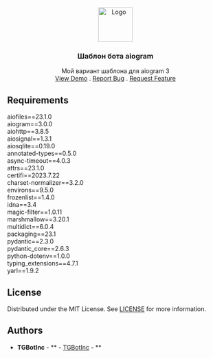 <br/>
<p align="center">
  <a href="https://github.com/TGBotInc/template_bot">
    <img src="images/logo.png" alt="Logo" width="80" height="80">
  </a>

  <h3 align="center">Шаблон бота aiogram</h3>

  <p align="center">
    Мой вариант шаблона для aiogram 3
    <br/>
    <a href="https://github.com/TGBotInc/template_bot">View Demo</a>
    .
    <a href="https://github.com/TGBotInc/template_bot/issues">Report Bug</a>
    .
    <a href="https://github.com/TGBotInc/template_bot/issues">Request Feature</a>
  </p>
</p>

## Requirements

aiofiles==23.1.0
<br/>
aiogram==3.0.0
<br/>
aiohttp==3.8.5
<br/>
aiosignal==1.3.1
<br/>
aiosqlite==0.19.0
<br/>
annotated-types==0.5.0
<br/>
async-timeout==4.0.3
<br/>
attrs==23.1.0
<br/>
certifi==2023.7.22
<br/>
charset-normalizer==3.2.0
<br/>
environs==9.5.0
<br/>
frozenlist==1.4.0
<br/>
idna==3.4
<br/>
magic-filter==1.0.11
<br/>
marshmallow==3.20.1
<br/>
multidict==6.0.4
<br/>
packaging==23.1
<br/>
pydantic==2.3.0
<br/>
pydantic_core==2.6.3
<br/>
python-dotenv==1.0.0
<br/>
typing_extensions==4.7.1
<br/>
yarl==1.9.2

## License
Distributed under the MIT License. See [LICENSE](https://github.com/TGBotInc/template_bot/blob/main/LICENSE.md) for more information.

## Authors
* **TGBotInc** - ** - [TGBotInc](https://github.com/TGBotInc/) - **
